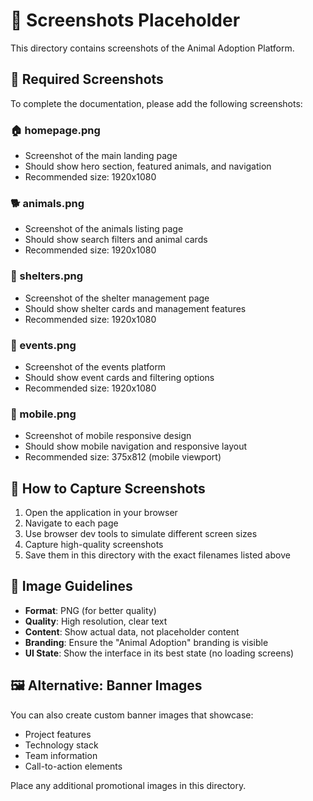 # 📸 Screenshots Placeholder

This directory contains screenshots of the Animal Adoption Platform.

## 📁 Required Screenshots

To complete the documentation, please add the following screenshots:

### 🏠 homepage.png
- Screenshot of the main landing page
- Should show hero section, featured animals, and navigation
- Recommended size: 1920x1080

### 🐕 animals.png  
- Screenshot of the animals listing page
- Should show search filters and animal cards
- Recommended size: 1920x1080

### 🏢 shelters.png
- Screenshot of the shelter management page
- Should show shelter cards and management features
- Recommended size: 1920x1080

### 📅 events.png
- Screenshot of the events platform
- Should show event cards and filtering options
- Recommended size: 1920x1080

### 📱 mobile.png
- Screenshot of mobile responsive design
- Should show mobile navigation and responsive layout
- Recommended size: 375x812 (mobile viewport)

## 🔧 How to Capture Screenshots

1. Open the application in your browser
2. Navigate to each page
3. Use browser dev tools to simulate different screen sizes
4. Capture high-quality screenshots
5. Save them in this directory with the exact filenames listed above

## 📏 Image Guidelines

- **Format**: PNG (for better quality)
- **Quality**: High resolution, clear text
- **Content**: Show actual data, not placeholder content
- **Branding**: Ensure the "Animal Adoption" branding is visible
- **UI State**: Show the interface in its best state (no loading screens)

## 🖼️ Alternative: Banner Images

You can also create custom banner images that showcase:
- Project features
- Technology stack
- Team information
- Call-to-action elements

Place any additional promotional images in this directory.
